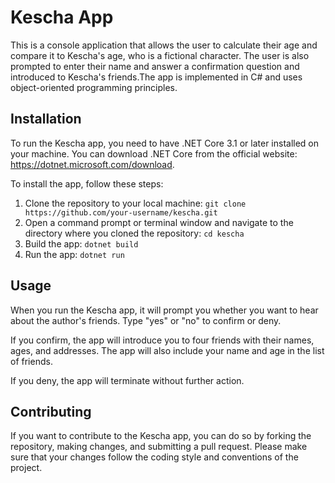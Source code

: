 # Kescha App

This is a console application that allows the user to calculate their age and compare it to Kescha's age, who is a fictional character. The user is also prompted to enter their name and answer a confirmation question and  introduced to Kescha's friends.The app is implemented in C# and uses object-oriented programming principles.

## Installation

To run the Kescha app, you need to have .NET Core 3.1 or later installed on your machine. You can download .NET Core from the official website: https://dotnet.microsoft.com/download.

To install the app, follow these steps:

1. Clone the repository to your local machine: `git clone https://github.com/your-username/kescha.git`
2. Open a command prompt or terminal window and navigate to the directory where you cloned the repository: `cd kescha`
3. Build the app: `dotnet build`
4. Run the app: `dotnet run`

## Usage

When you run the Kescha app, it will prompt you whether you want to hear about the author's friends. Type "yes" or "no" to confirm or deny.

If you confirm, the app will introduce you to four friends with their names, ages, and addresses. The app will also include your name and age in the list of friends.

If you deny, the app will terminate without further action.

## Contributing

If you want to contribute to the Kescha app, you can do so by forking the repository, making changes, and submitting a pull request. Please make sure that your changes follow the coding style and conventions of the project.